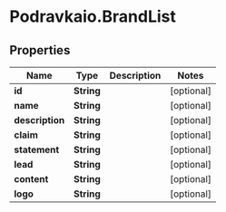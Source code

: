 # Podravkaio.BrandList

## Properties
Name | Type | Description | Notes
------------ | ------------- | ------------- | -------------
**id** | **String** |  | [optional] 
**name** | **String** |  | [optional] 
**description** | **String** |  | [optional] 
**claim** | **String** |  | [optional] 
**statement** | **String** |  | [optional] 
**lead** | **String** |  | [optional] 
**content** | **String** |  | [optional] 
**logo** | **String** |  | [optional] 


